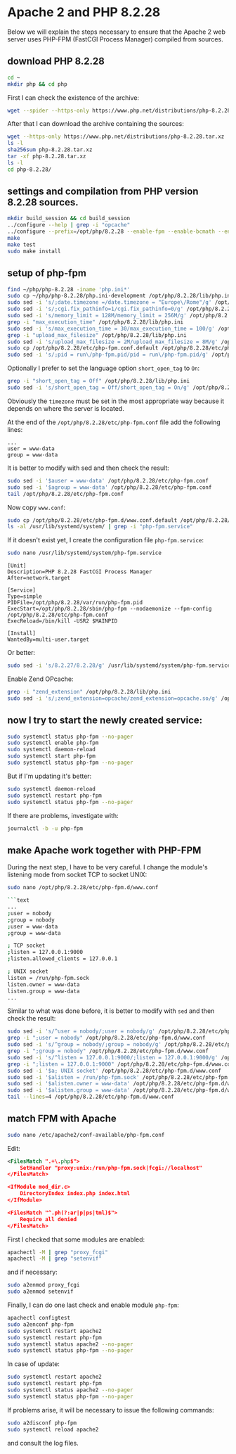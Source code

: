 # Apache 2 and PHP 8.2.28

Below we will explain the steps necessary to ensure that the Apache 2 web server uses PHP-FPM (FastCGI Process Manager) compiled from sources.

## download PHP 8.2.28

```bash
cd ~
mkdir php && cd php
```

First I can check the existence of the archive:

```bash
wget --spider --https-only https://www.php.net/distributions/php-8.2.28.tar.xz
```

After that I can download the archive containing the sources:

```bash
wget --https-only https://www.php.net/distributions/php-8.2.28.tar.xz
ls -l
sha256sum php-8.2.28.tar.xz
tar -xf php-8.2.28.tar.xz
ls -l
cd php-8.2.28/
```

## settings and compilation from PHP version 8.2.28 sources.

```bash
mkdir build_session && cd build_session
../configure --help | grep -i "opcache"
../configure --prefix=/opt/php/8.2.28 --enable-fpm --enable-bcmath --enable-ftp --with-openssl --disable-cgi --enable-mbstring --with-curl --with-mysqli --with-pdo-mysql --enable-intl --with-zlib --with-bz2 --enable-gd --with-jpeg --with-gettext --with-gmp --with-xsl --enable-zts --enable-gcov --enable-debug --with-ffi --with-zip --enable-pcntl
make
make test
sudo make install
```

## setup of php-fpm

```bash
find ~/php/php-8.2.28 -iname 'php.ini*'
sudo cp ~/php/php-8.2.28/php.ini-development /opt/php/8.2.28/lib/php.ini
sudo sed -i 's/;date.timezone =/date.timezone = "Europe\/Rome"/g' /opt/php/8.2.28/lib/php.ini
sudo sed -i 's/;cgi.fix_pathinfo=1/cgi.fix_pathinfo=0/g' /opt/php/8.2.28/lib/php.ini
sudo sed -i 's/memory_limit = 128M/memory_limit = 256M/g' /opt/php/8.2.28/lib/php.ini
grep -i "max_execution_time" /opt/php/8.2.28/lib/php.ini
sudo sed -i 's/max_execution_time = 30/max_execution_time = 100/g' /opt/php/8.2.28/lib/php.ini
grep -i "upload_max_filesize" /opt/php/8.2.28/lib/php.ini
sudo sed -i 's/upload_max_filesize = 2M/upload_max_filesize = 8M/g' /opt/php/8.2.28/lib/php.ini
sudo cp /opt/php/8.2.28/etc/php-fpm.conf.default /opt/php/8.2.28/etc/php-fpm.conf
sudo sed -i 's/;pid = run\/php-fpm.pid/pid = run\/php-fpm.pid/g' /opt/php/8.2.28/etc/php-fpm.conf
```

Optionally I prefer to set the language option `short_open_tag` to `On`:

```bash
grep -i "short_open_tag = Off" /opt/php/8.2.28/lib/php.ini
sudo sed -i 's/short_open_tag = Off/short_open_tag = On/g' /opt/php/8.2.28/lib/php.ini
```

Obviously the `timezone` must be set in the most appropriate way because it depends on where the server is located.

At the end of the `/opt/php/8.2.28/etc/php-fpm.conf` file add the following lines:

```text
...
user = www-data
group = www-data
```

It is better to modify with sed and then check the result:

```bash
sudo sed -i '$auser = www-data' /opt/php/8.2.28/etc/php-fpm.conf
sudo sed -i '$agroup = www-data' /opt/php/8.2.28/etc/php-fpm.conf
tail /opt/php/8.2.28/etc/php-fpm.conf
```

Now copy `www.conf`:

```bash
sudo cp /opt/php/8.2.28/etc/php-fpm.d/www.conf.default /opt/php/8.2.28/etc/php-fpm.d/www.conf
ls -al /usr/lib/systemd/system/ | grep -i "php-fpm.service"
```

If it doesn't exist yet, I create the configuration file `php-fpm.service`:

```bash
sudo nano /usr/lib/systemd/system/php-fpm.service
```

```text
[Unit]
Description=PHP 8.2.28 FastCGI Process Manager
After=network.target

[Service]
Type=simple
PIDFile=/opt/php/8.2.28/var/run/php-fpm.pid
ExecStart=/opt/php/8.2.28/sbin/php-fpm --nodaemonize --fpm-config /opt/php/8.2.28/etc/php-fpm.conf
ExecReload=/bin/kill -USR2 $MAINPID

[Install]
WantedBy=multi-user.target
```

Or better:

```bash
sudo sed -i 's/8.2.27/8.2.28/g' /usr/lib/systemd/system/php-fpm.service
```

Enable Zend OPcache:

```bash
grep -i "zend_extension" /opt/php/8.2.28/lib/php.ini
sudo sed -i 's/;zend_extension=opcache/zend_extension=opcache.so/g' /opt/php/8.2.28/lib/php.ini
```

## now I try to start the newly created service:

```bash
sudo systemctl status php-fpm --no-pager
sudo systemctl enable php-fpm
sudo systemctl daemon-reload
sudo systemctl start php-fpm
sudo systemctl status php-fpm --no-pager
```

But if I'm updating it's better:

```bash
sudo systemctl daemon-reload
sudo systemctl restart php-fpm
sudo systemctl status php-fpm --no-pager
```

If there are problems, investigate with:

```bash
journalctl -b -u php-fpm
```

## make Apache work together with PHP-FPM

During the next step, I have to be very careful.
I change the module's listening mode from socket TCP to socket UNIX:

```bash
sudo nano /opt/php/8.2.28/etc/php-fpm.d/www.conf

```text
...
;user = nobody
;group = nobody
;user = www-data
;group = www-data

; TCP socket
;listen = 127.0.0.1:9000
;listen.allowed_clients = 127.0.0.1

; UNIX socket
listen = /run/php-fpm.sock
listen.owner = www-data
listen.group = www-data
...
```

Similar to what was done before, it is better to modify with `sed` and then check the result:

```bash
sudo sed -i 's/^user = nobody/;user = nobody/g' /opt/php/8.2.28/etc/php-fpm.d/www.conf
grep -i ";user = nobody" /opt/php/8.2.28/etc/php-fpm.d/www.conf
sudo sed -i 's/^group = nobody/;group = nobody/g' /opt/php/8.2.28/etc/php-fpm.d/www.conf
grep -i ";group = nobody" /opt/php/8.2.28/etc/php-fpm.d/www.conf
sudo sed -i 's/^listen = 127.0.0.1:9000/;listen = 127.0.0.1:9000/g' /opt/php/8.2.28/etc/php-fpm.d/www.conf
grep -i ";listen = 127.0.0.1:9000" /opt/php/8.2.28/etc/php-fpm.d/www.conf
sudo sed -i '$a; UNIX socket' /opt/php/8.2.28/etc/php-fpm.d/www.conf
sudo sed -i '$alisten = /run/php-fpm.sock' /opt/php/8.2.28/etc/php-fpm.d/www.conf
sudo sed -i '$alisten.owner = www-data' /opt/php/8.2.28/etc/php-fpm.d/www.conf
sudo sed -i '$alisten.group = www-data' /opt/php/8.2.28/etc/php-fpm.d/www.conf
tail --lines=4 /opt/php/8.2.28/etc/php-fpm.d/www.conf
```

## match FPM with Apache

```bash
sudo nano /etc/apache2/conf-available/php-fpm.conf
```

Edit:

```xml
<FilesMatch ".+\.php$">
    SetHandler "proxy:unix:/run/php-fpm.sock|fcgi://localhost"
</FilesMatch>

<IfModule mod_dir.c>
    DirectoryIndex index.php index.html
</IfModule>

<FilesMatch "^.ph(?:ar|p|ps|tml)$">
    Require all denied
</FilesMatch>
```

First I checked that some modules are enabled:

```bash
apachectl -M | grep "proxy_fcgi"
apachectl -M | grep "setenvif"
```

and if necessary:

```bash
sudo a2enmod proxy_fcgi
sudo a2enmod setenvif
```

Finally, I can do one last check and enable module `php-fpm`:

```bash
apachectl configtest
sudo a2enconf php-fpm
sudo systemctl restart apache2
sudo systemctl restart php-fpm
sudo systemctl status apache2 --no-pager
sudo systemctl status php-fpm --no-pager
```

In case of update:

```bash
sudo systemctl restart apache2
sudo systemctl restart php-fpm
sudo systemctl status apache2 --no-pager
sudo systemctl status php-fpm --no-pager
```

If problems arise, it will be necessary to issue the following commands: 

```bash
sudo a2disconf php-fpm
sudo systemctl reload apache2
```

and consult the log files.
